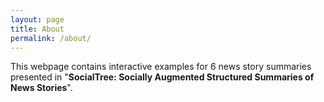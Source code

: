 ```yaml
---
layout: page
title: About
permalink: /about/
---
```


This webpage contains interactive examples for 6 news story summaries presented in "<b>SocialTree: Socially Augmented Structured Summaries of News Stories</b>".




